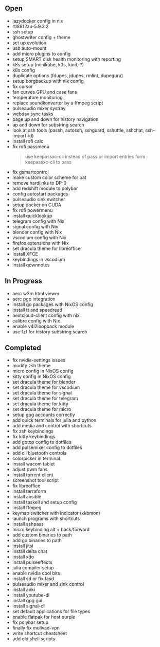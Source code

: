 ## Open

- lazydocker config in nix
- rtl8812au-5.9.3.2
- ssh setup
- ghostwriter config + theme
- set up evolution
- usb auto-mount
- add micro plugins to config
- setup SMART disk health monitoring with reporting
- k8s setup (minikube, k3s, kind, ?)
- k8s config
- duplicate options (fdupes, jdupes, rmlint, dupeguru)
- setup borgbackup with nix config
- fix cursor
- fan curves GPU and case fans
- temperature monitoring
- replace soundkonverter by a ffmpeg script
- pulseaudio mixer systray
- webdav sync tasks
- page up and down for history navigation
- up and down for substring search
- look at ssh tools (passh, autossh, sshguard, sshuttle, sshchat, ssh-import-id)
- install rofi calc
- fix rofi passmenu
    > use keepassxc-cli instead of pass or import entries form keepassxc-cli to pass
- fix gsmartcontrol
- make custom color scheme for bat
- remove hardlinks to DP-0
- add redshift module to polybar
- config autostart packages
- pulseaudio sink switcher
- setup docker on CUDA
- fix rofi powermenu
- install quicklookup
- telegram config with Nix
- signal config with Nix
- blender config with Nix
- vscodium config with Nix
- firefox extensions with Nix
- set dracula theme for libreoffice
- Install XFCE
- keybindings in vscodium
- install qownnotes

## In Progress

- aerc w3m html viewer
- aerc pgp integration
- install go packages with NixOS config
- install tt and speedread
- nextcloud-client config with nix
- calibre config with Nix
- enable v4l2loopback module
- use fzf for history substring search

## Completed

- fix nvidia-settings issues
- modify zsh theme
- micro config in NixOS config
- kitty config in NixOS config
- set dracula theme for blender
- set dracula theme for vscodium
- set dracula theme for signal
- set dracula theme for telegram
- set dracula theme for kitty
- set dracula theme for micro
- setup gpg accounts correctly
- add quick terminals for julia and python
- add media and control with shortcuts
- fix zsh keybindings
- fix kitty keybindings
- add gotop config to dotfiles
- add pulsemixer config to dotfiles
- add cli bluetooth controls
- colorpicker in terminal
- install wacom tablet
- adjust pwm fans
- install torrent client
- screenshot tool script
- fix libreoffice
- install terraform
- install ansible
- install taskell and setup config
- install ffmpeg
- keymap switcher with indicator (xkbmon)
- launch programs with shortcuts
- install sshpass
- micro keybinding alt + back/forward
- add custom binaries to path
- add go binaries to path
- install jitsi
- install delta chat
- install xdo
- install pulseeffects
- julia compiler setup
- enable nvidia cool bits
- install sd or fix fasd
- pulseaudio mixer and sink control
- install anki
- install youtube-dl
- install gpg gui
- install signal-cli
- set default applications for file types
- enable flatpak for host purple
- fix polybar setup
- finally fix mullvad-vpn
- write shortcut cheatsheet
- add old shell scripts
